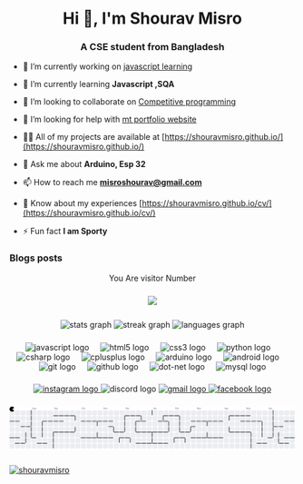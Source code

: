 <h1 align="center">Hi 👋, I'm Shourav Misro</h1>
<h3 align="center">A CSE student from Bangladesh</h3>



- 🔭 I’m currently working on [javascript learning]([https://github.com/shouravmisro/javascript_learning](https://shouravmisro.github.io/javascript_learning/))

- 🌱 I’m currently learning **Javascript ,SQA**

- 👯 I’m looking to collaborate on [Competitive programming](https://github.com/shouravmisro/Competitive-programming)

- 🤝 I’m looking for help with [mt portfolio website](https://github.com/shouravmisro/shouravmisro.github.io)

- 👨‍💻 All of my projects are available at [https://shouravmisro.github.io/](https://shouravmisro.github.io/)

- 💬 Ask me about **Arduino, Esp 32**

- 📫 How to reach me **misroshourav@gmail.com**

- 📄 Know about my experiences [https://shouravmisro.github.io/cv/](https://shouravmisro.github.io/cv/)

- ⚡ Fun fact **I am Sporty**

### Blogs posts
<!-- BLOG-POST-LIST:START -->
<!-- BLOG-POST-LIST:END -->
<p align="center">You Are visitor Number</p>

###

<div align="center">
  <img src="https://profile-counter.glitch.me/shouravmisro/count.svg?"  />
</div>

###

<div align="center">
  <img src="https://github-readme-stats.vercel.app/api?username=shouravmisro&hide_title=false&hide_rank=false&show_icons=true&include_all_commits=true&count_private=true&disable_animations=false&theme=codeSTACKr&locale=en&hide_border=false" height="150" alt="stats graph"  />
  <img src="https://streak-stats.demolab.com?user=shouravmisro&locale=en&mode=daily&theme=codeSTACKr&hide_border=false&border_radius=5" height="150" alt="streak graph"  />
  <img src="https://github-readme-stats.vercel.app/api/top-langs?username=shouravmisro&locale=en&hide_title=false&layout=compact&card_width=320&langs_count=5&theme=codeSTACKr&hide_border=false" height="150" alt="languages graph"  />
</div>

###

<div align="center">
  <img src="https://cdn.jsdelivr.net/gh/devicons/devicon/icons/javascript/javascript-original.svg" height="30" alt="javascript logo"  />
  <img width="12" />
  <img src="https://cdn.jsdelivr.net/gh/devicons/devicon/icons/html5/html5-original.svg" height="30" alt="html5 logo"  />
  <img width="12" />
  <img src="https://cdn.jsdelivr.net/gh/devicons/devicon/icons/css3/css3-original.svg" height="30" alt="css3 logo"  />
  <img width="12" />
  <img src="https://cdn.jsdelivr.net/gh/devicons/devicon/icons/python/python-original.svg" height="30" alt="python logo"  />
  <img width="12" />
  <img src="https://cdn.jsdelivr.net/gh/devicons/devicon/icons/csharp/csharp-original.svg" height="30" alt="csharp logo"  />
  <img width="12" />
  <img src="https://cdn.jsdelivr.net/gh/devicons/devicon/icons/cplusplus/cplusplus-original.svg" height="30" alt="cplusplus logo"  />
  <img width="12" />
  <img src="https://cdn.jsdelivr.net/gh/devicons/devicon/icons/arduino/arduino-original.svg" height="30" alt="arduino logo"  />
  <img width="12" />
  <img src="https://cdn.jsdelivr.net/gh/devicons/devicon/icons/android/android-original.svg" height="30" alt="android logo"  />
  <img width="12" />
  <img src="https://cdn.jsdelivr.net/gh/devicons/devicon/icons/git/git-original.svg" height="30" alt="git logo"  />
  <img width="12" />
  <img src="https://cdn.jsdelivr.net/gh/devicons/devicon/icons/github/github-original.svg" height="30" alt="github logo"  />
  <img width="12" />
  <img src="https://cdn.jsdelivr.net/gh/devicons/devicon/icons/dot-net/dot-net-original.svg" height="30" alt="dot-net logo"  />
  <img width="12" />
  <img src="https://cdn.jsdelivr.net/gh/devicons/devicon/icons/mysql/mysql-original.svg" height="30" alt="mysql logo"  />
</div>

###

<div align="center">
  <a href="https://www.instagram.com/tales_of_srv/" target="_blank">
    <img src="https://img.shields.io/static/v1?message=Instagram&logo=instagram&label=&color=E4405F&logoColor=white&labelColor=&style=for-the-badge" height="35" alt="instagram logo"  />
  </a>
  <img src="https://img.shields.io/static/v1?message=Discord&logo=discord&label=&color=7289DA&logoColor=white&labelColor=&style=for-the-badge" height="35" alt="discord logo"  />
  <a href="misroshourav@gmail.com" target="_blank">
    <img src="https://img.shields.io/static/v1?message=Gmail&logo=gmail&label=&color=D14836&logoColor=white&labelColor=&style=for-the-badge" height="35" alt="gmail logo"  />
  </a>
  <a href="www.facebook.com/shourav.05" target="_blank">
    <img src="https://img.shields.io/static/v1?message=Facebook&logo=facebook&label=&color=1877F2&logoColor=white&labelColor=&style=for-the-badge" height="35" alt="facebook logo"  />
  </a>
</div>

###

<picture>
  <source media="(prefers-color-scheme: dark)" srcset="https://raw.githubusercontent.com/shouravmisro/shouravmisro/output/pacman-contribution-graph-dark.svg">
  <source media="(prefers-color-scheme: light)" srcset="https://raw.githubusercontent.com/shouravmisro/shouravmisro/output/pacman-contribution-graph.svg">
  <img alt="pacman contribution graph" src="https://raw.githubusercontent.com/shouravmisro/shouravmisro/output/pacman-contribution-graph.svg">
</picture>

###

<p align="left"> <a href="https://github.com/ryo-ma/github-profile-trophy"><img src="https://github-profile-trophy.vercel.app/?username=shouravmisro" alt="shouravmisro" /></a> </p>
